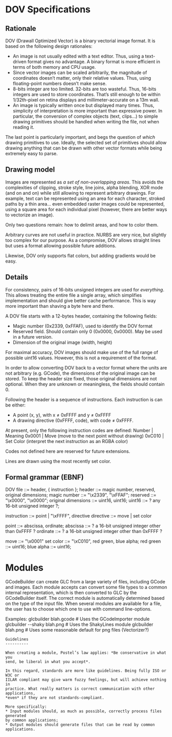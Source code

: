 DOV Specifications
==================

Rationale
---------

DOV (Drawall Optimized Vector) is a binary vectorial image format. It is based
on the following design rationales:
* An image is not usually edited with a text editor. Thus, using a text-driven
format gives no advantage. A binary format is more efficient in terms of both
memory and CPU usage.
* Since vector images can be scaled arbitrarily, the magnitude of coordinates
doesn’t matter, only their relative values. Thus, using floating-point numbers
doesn’t make sense.
* 8-bits integer are too limited. 32-bits are too wasteful. Thus, 16-bits
integers are used to store coordinates. That’s still enough to be within
1/32th-pixel on retina displays and millimeter-accurate on a 13m wall.
* An image is typically written once but displayed many times. Thus, simplicity
of interpretation is more important than expressive power. In particular, the
conversion of complex objects (text, clips…) to simple drawing primitives
should be handled when writing the file, not when reading it.

The last point is particularly important, and begs the question of *which*
drawing primitives to use. Ideally, the selected set of primitives should
allow drawing anything that can be drawn with other vector formats
while being extremely easy to parse.

Drawing model
-------------

Images are represented as *a set of non-overlapping areas*. This avoids the
complexities of clipping, stroke style, line joins, alpha blending, XOR mode
(and on and on) while still allowing to represent arbitrary drawings. For
example, text can be represented using an area for each character, stroked
paths by a thin area… even embedded raster images could be represented, using a
square area for each individual pixel (however, there are better ways to
vectorize an image).

Only two questions remain: how to delimit areas, and how to color them.

Arbitrary curves are not useful in practice. NURBS are very nice, but slightly
too complex for our purpose. As a compromise, DOV allows straight lines
but uses a format allowing possible future additions.

Likewise, DOV only supports flat colors, but adding gradients would be easy.

Details
-------

For consistency, pairs of 16-bits unsigned integers are used for *everything*.
This allows treating the entire file a single array, which simplifies
implementation and should give better cache performance. This is way more
important than shaving a byte here and there.

A DOV file starts with a 12-bytes header, containing the following fields:
* Magic number (0x2339, 0xFFAF), used to identify the DOV format
* Reserved field. Should contain only 0 (0x0000, 0x0000). May be used in a future version.
* Dimension of the original image (width, height)

For maximal accuracy, DOV images should make use of the full range of possible
uint16 values. However, this is not a requirement of the format.

In order to allow converting DOV back to a vector format where the units are
not arbitrary (e.g. GCode), the dimensions of the original image can be stored.
To keep the header size fixed, those original dimensions are not optional. When
they are unknown or meaningless, the fields should contain 0.

Following the header is a sequence of instructions. Each instruction is can be either:
* A point (x, y), with x ≠ 0xFFFF and y ≠ 0xFFFF
* A drawing directive (0xFFFF, code), with code ≠ 0xFFFF.

At present, only the following instruction codes are defined:
Number | Meaning
0x0001 | Move       (move to the next point without drawing)
0xC010 | Set Color  (interpret the next instruction as an RGBA color)

Codes not defined here are reserved for future extensions.

Lines are drawn using the most recently set color.

Formal grammar (EBNF)
--------------------

DOV file ::= header, { instruction };
header ::= magic number, reserved, original dimensions;
magic number ::= "\x2339", "\xFFAF";
reserved ::= "\x0000", "\x0000";
original dimensions ::= uint16, uint16;
uint16 ::= ? any 16-bit unsigned integer ?;

instruction ::= point | "\xFFFF", directive
directive ::= move | set color

point ::= abscissa, ordinate;
abscissa ::= ? a 16-bit unsigned integer other than 0xFFFF ?
ordinate ::= ? a 16-bit unsigned integer other than 0xFFFF ?

move ::= "\x0001"
set color ::= "\xC010", red green, blue alpha;
red green ::= uint16;
blue alpha ::= uint16;

Modules
=======

GCodeBuilder can create GLC from a large variety of files, including GCode and images. Each module
accepts can convert some file types to a common internal representation, which is then converted
to GLC by the GCodeBuilder itself. The correct module is automatically determined based on the
type of the input file. When several modules are available for a file, the user has to choose
which one to use with command line-options.

Examples:
glcbuilder blah.gcode        # Uses the GCodeImporter module
	glcbuilder --shaky blah.png  # Uses the ShakyLines module
glcbuilder blah.png          # Uses some reasonable default for png files (Vectorizer?)


	Guidelines
	----------

	When creating a module, Postel’s law applies: *Be conservative in what you
	send, be liberal in what you accept*.

	In this regard, standards are more like guidelines. Being fully ISO or W3C or
	IILAR compliant may give warm fuzzy feelings, but will achieve nothing in
	practice. What really matters is correct communication with other applications,
	*even* if they are not standards-compliant.

	More specifically:
	* Input modules should, as much as possible, correctly process files generated
	by common applications;
	* Output modules should generate files that can be read by common applications.
